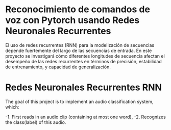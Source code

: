 # Reconocimiento de comandos de voz con Pytorch usando Redes Neuronales Recurrentes
El uso de redes recurrentes (RNN) para la modelización de secuencias depende fuertemente del largo de las secuencias de entrada. En este proyecto se investigará cómo diferentes longitudes de secuencia afectan el desempeño de las redes recurrentes en términos de precisión, estabilidad de entrenamiento, y capacidad de generalización.

# Redes Neuronales Recurrentes RNN
The goal of this project is to implement an audio classification system, which:

  -1. First reads in an audio clip (containing at most one word),
  -2. Recognizes the class(label) of this audio.
